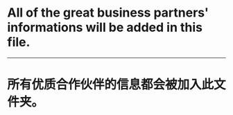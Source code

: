 # All of the great business partners' informations will be added in this file.
***
# 所有优质合作伙伴的信息都会被加入此文件夹。
